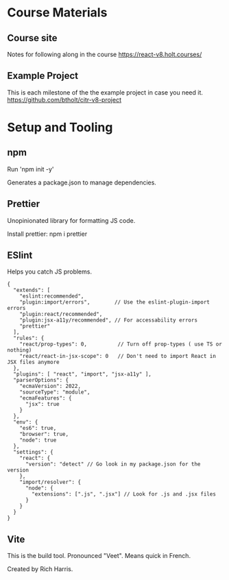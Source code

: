 # Course Materials

## Course site

Notes for following along in the course
https://react-v8.holt.courses/

## Example Project

This is each milestone of the the example project in case you need it.
https://github.com/btholt/citr-v8-project

# Setup and Tooling

## npm

Run 'npm init -y'

Generates a package.json to manage dependencies.

## Prettier

Unopinionated library for formatting JS code.

Install prettier: npm i prettier

## ESlint

Helps you catch JS problems.

```
{
  "extends": [
    "eslint:recommended",
    "plugin:import/errors",        // Use the eslint-plugin-import errors
    "plugin:react/recommended",
    "plugin:jsx-a11y/recommended", // For accessability errors
    "prettier"
  ],
  "rules": {
    "react/prop-types": 0,          // Turn off prop-types ( use TS or nothing)
    "react/react-in-jsx-scope": 0   // Don't need to import React in JSX files anymore
  },
  "plugins": [ "react", "import", "jsx-a11y" ],
  "parserOptions": {
    "ecmaVersion": 2022,
    "sourceType": "module",
    "ecmaFeatures": {
      "jsx": true
    }
  },
  "env": {
    "es6": true,
    "browser": true,
    "node": true
  },
  "settings": {
    "react": {
      "version": "detect" // Go look in my package.json for the version
    },
    "import/resolver": {
      "node": {
        "extensions": [".js", ".jsx"] // Look for .js and .jsx files
      }
    }
  }
}

```

## Vite

This is the build tool. Pronounced "Veet". Means quick in French.

Created by Rich Harris.
